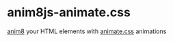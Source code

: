 # anim8js-animate.css

[anim8](https://github.com/ClickerMonkey/anim8js) your HTML elements with [animate.css](https://daneden.github.io/animate.css/) animations
